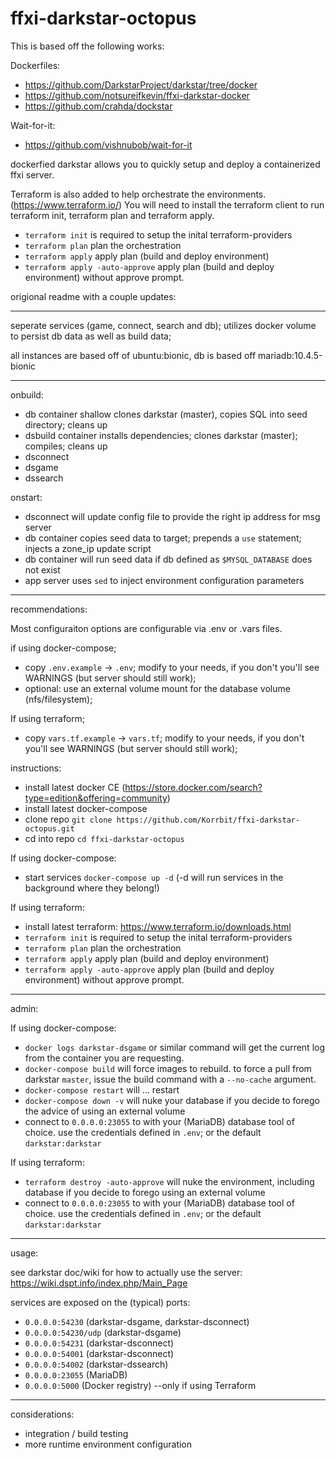 # ffxi-darkstar-octopus

This is based off the following works:

Dockerfiles:
* https://github.com/DarkstarProject/darkstar/tree/docker
* https://github.com/notsureifkevin/ffxi-darkstar-docker
* https://github.com/crahda/dockstar

Wait-for-it:
* https://github.com/vishnubob/wait-for-it


dockerfied darkstar allows you to quickly setup and deploy a containerized ffxi server.

Terraform is also added to help orchestrate the environments. (https://www.terraform.io/) You will need to install the terraform client to run terraform init, terraform plan and terraform apply.

* `terraform init` is required to setup the inital terraform-providers
* `terraform plan` plan the orchestration
* `terraform apply` apply plan (build and deploy environment)
* `terraform apply -auto-approve` apply plan (build and deploy environment) without approve prompt.


origional readme with a couple updates:

---

seperate services (game, connect, search and db); utilizes docker volume to persist db data as well as build data;

all instances are based off of ubuntu:bionic, db is based off mariadb:10.4.5-bionic

---

onbuild:
- db container shallow clones darkstar (master), copies SQL into seed directory; cleans up
- dsbuild container installs dependencies; clones darkstar (master); compiles; cleans up
- dsconnect
- dsgame
- dssearch

onstart:
- dsconnect will update config file to provide the right ip address for msg server
- db container copies seed data to target; prepends a `use` statement; injects a zone_ip update script
- db container will run seed data if db defined as `$MYSQL_DATABASE` does not exist
- app server uses `sed` to inject environment configuration parameters

---

recommendations:

Most configuraiton options are configurable via .env or .vars files.

if using docker-compose;
- copy `.env.example` -> `.env`; modify to your needs, if you don't you'll see WARNINGS (but server should still work);
- optional: use an external volume mount for the database volume (nfs/filesystem);

If using terraform;
- copy `vars.tf.example` -> `vars.tf`; modify to your needs, if you don't you'll see WARNINGS (but server should still work);

instructions:

* install latest docker CE (https://store.docker.com/search?type=edition&offering=community)
* install latest docker-compose
* clone repo `git clone https://github.com/Korrbit/ffxi-darkstar-octopus.git`
* cd into repo `cd ffxi-darkstar-octopus`

If using docker-compose:
* start services `docker-compose up -d` (-d will run services in the background where they belong!)

If using terraform:
* install latest terraform: https://www.terraform.io/downloads.html
* `terraform init` is required to setup the inital terraform-providers
* `terraform plan` plan the orchestration
* `terraform apply` apply plan (build and deploy environment)
* `terraform apply -auto-approve` apply plan (build and deploy environment) without approve prompt.

---

admin:

If using docker-compose:
* `docker logs darkstar-dsgame` or similar command will get the current log from the container you are requesting.
* `docker-compose build` will force images to rebuild. to force a pull from darkstar `master`, issue the build command with a `--no-cache` argument.
* `docker-compose restart` will ... restart
* `docker-compose down -v` will nuke your database if you decide to forego the advice of using an external volume
* connect to `0.0.0.0:23055` to with your (MariaDB) database tool of choice. use the credentials defined in `.env`; or the default `darkstar:darkstar`

If using terraform:
* `terraform destroy -auto-approve` will nuke the environment, including database if you decide to forego using an external volume
* connect to `0.0.0.0:23055` to with your (MariaDB) database tool of choice. use the credentials defined in `.env`; or the default `darkstar:darkstar`

---

usage:

see darkstar doc/wiki for how to actually use the server: https://wiki.dspt.info/index.php/Main_Page

services are exposed on the (typical) ports:

- `0.0.0.0:54230` (darkstar-dsgame, darkstar-dsconnect)
- `0.0.0.0:54230/udp` (darkstar-dsgame)
- `0.0.0.0:54231` (darkstar-dsconnect)
- `0.0.0.0:54001` (darkstar-dsconnect)
- `0.0.0.0:54002` (darkstar-dssearch)
- `0.0.0.0:23055` (MariaDB)
- `0.0.0.0:5000` (Docker registry) --only if using Terraform

---

considerations:

* integration / build testing
* more runtime environment configuration
